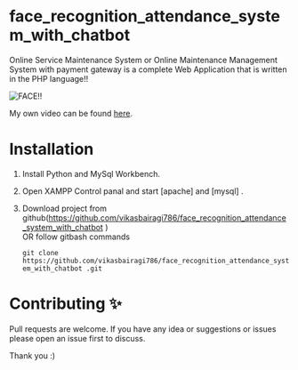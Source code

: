 # face_recognition_attendance_system_with_chatbot
 Online Service Maintenance System or Online Maintenance Management System with payment gateway is a complete Web Application that is written in the PHP language!!

![FACE!!](face.gif)

My own video can be found [here](https://www.youtube.com/watch?v=fH2DL4ChV2Y).

# Installation

1. Install Python and MySql Workbench.

2. Open XAMPP Control panal and start [apache] and [mysql] .

3. Download project from github(https://github.com/vikasbairagi786/face_recognition_attendance_system_with_chatbot
)  
    OR follow gitbash commands
     
    `git clone https://github.com/vikasbairagi786/face_recognition_attendance_system_with_chatbot
.git`
 

# Contributing ✨

Pull requests are welcome. If you have any idea or suggestions or issues please open an issue first to discuss.

Thank you :)
